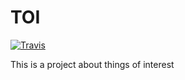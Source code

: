 # TOI

[![Travis](https://img.shields.io/travis/rust-lang/rust.svg)](https://github.com/rosenbjerg/TOI)

This is a project about things of interest
